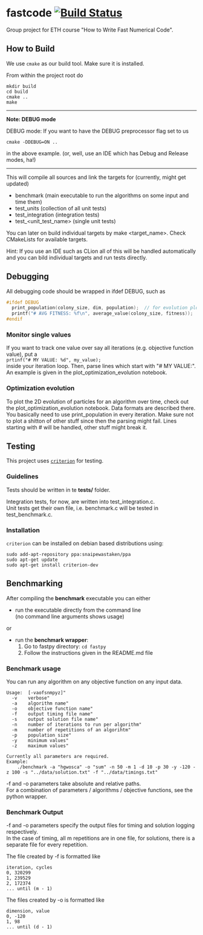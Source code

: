 # fastcode  [![Build Status](https://travis-ci.com/matthaeusheer/fastcode.svg?branch=master)](https://travis-ci.com/matthaeusheer/fastcode)

Group project for ETH course "How to Write Fast Numerical Code".

## How to Build
We use ```cmake``` as our build tool. Make sure it is installed.

From within the project root do
```
mkdir build
cd build
cmake ..
make
```

---
**Note: DEBUG mode**


DEBUG mode: If you want to have the DEBUG preprocessor flag set to us
```
cmake -DDEBUG=ON ..
```
in the above example. (or, well, use an IDE which has Debug and Release modes, ha!)

---


This will compile all sources and link the targets for (currently, might get updated)
- benchmark (main executable to run the algorithms on some input and time them)
- test_units (collection of all unit tests)
- test_integration (integration tests)
- test_<unit_test_name> (single unit tests)

You can later on build individual targets by make <target_name>. Check CMakeLists for available targets.

Hint: If you use an IDE such as CLion all of this will be handled automatically and you can bild individual
targets and run tests directly.

## Debugging

All debugging code should be wrapped in ifdef DEBUG, such as
```c
#ifdef DEBUG
  print_population(colony_size, dim, population);  // for evolution plot
  printf("# AVG FITNESS: %f\n", average_value(colony_size, fitness));  // for fitness plot
#endif
```

### Monitor single values
If you want to track one value over say all iterations (e.g. objective function value), 
put a  
```prtinf("# MY VALUE: %d", my_value);```  
inside your iteration loop. Then, parse lines which start with "# MY VALUE:".  
An example is given in the plot_optimization_evolution notebook.  

### Optimization evolution
To plot the 2D evolution of particles for an algorithm over time, 
check out the plot_optimization_evolution notebook. Data formats are described there. 
You basically need to use print_population in every iteration. Make sure not to 
plot a shitton of other stuff since then the parsing might fail. Lines starting with # will be handled, other stuff might break it.

## Testing

This project uses [`criterion`](https://github.com/Snaipe/Criterion) for testing.  


### Guidelines
Tests should be written in te **tests/** folder.  

Integration tests, for now, are written into test_integration.c.  
Unit tests get their own file, i.e. benchmark.c will be tested in test_benchmark.c.


### Installation

`criterion` can be installed on debian based distributions using:

```
sudo add-apt-repository ppa:snaipewastaken/ppa
sudo apt-get update
sudo apt-get install criterion-dev
```

## Benchmarking

After compiling the **benchmark** executable you can either
- run the executable directly from the command line  
(no command line arguments shows usage)  

or

- run the **benchmark wrapper**:
  1) Go to fastpy directory: ```cd fastpy```
  2) Follow the instructions given in the README.md file  

### Benchmark usage
You can run any algorithm on any objective function on any input data.

```
Usage:  [-vaofsnmpyz]"                              
  -v    verbose"                                      
  -a    algorithm name"                               
  -o    objective function name"                      
  -f    output timing file name"                      
  -s    output solution file name"                    
  -n    number of iterations to run per algorithm"    
  -m    number of repetitions of an algorihtm"        
  -p    population size"                              
  -y    minimum values"                               
  -z    maximum values"                               
                                                 
Currently all parameters are required.             
Example:                                             
    ./benchmark -a "hgwosca" -o "sum" -n 50 -m 1 -d 10 -p 30 -y -120 -z 100 -s "../data/solution.txt" -f "../data/timings.txt" 
```
-f and -o parameters take absolute and relative paths.  
For a combination of parameters / algorithms / objective functions, see the python wrapper.

### Benchmark Output
\-f and \-o parameters specify the output files for timing and solution logging respectively.  
In the case of timing, all m repetitions are in one file, for solutions, there is a separate file for every repetition.

The file created by \-f is formatted like
```
iteration, cycles
0, 320299
1, 239529
2, 172374
... until (m - 1)  
```
The files created by \-o is formatted like 
```
dimension, value
0, -120
1, 98
... until (d - 1)  
```